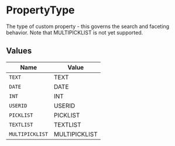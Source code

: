 # PropertyType

The type of custom property - this governs the search and faceting behavior. Note that MULTIPICKLIST is not yet supported.


## Values

| Name            | Value           |
| --------------- | --------------- |
| `TEXT`          | TEXT            |
| `DATE`          | DATE            |
| `INT`           | INT             |
| `USERID`        | USERID          |
| `PICKLIST`      | PICKLIST        |
| `TEXTLIST`      | TEXTLIST        |
| `MULTIPICKLIST` | MULTIPICKLIST   |